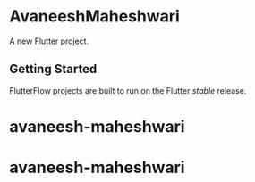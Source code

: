 # AvaneeshMaheshwari

A new Flutter project.

## Getting Started

FlutterFlow projects are built to run on the Flutter _stable_ release.
# avaneesh-maheshwari
# avaneesh-maheshwari
